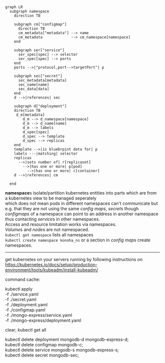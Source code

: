 ```mermaid
graph LR
  subgraph namespace
    direction TB

    subgraph cm["configmap"]
      direction TB
      cm_metadata["metadata"] --> name
      cm_metadata             --> cm_namespace[namespace]
    end
  
    subgraph ser["service"]
      ser_spec[spec] --> selector
      ser_spec[spec] --> ports
    end
    ports -->|"protocol,port-->targetPort"| p
  
    subgraph sec["secret"]
      sec_metadata[metadata]
      sec_name[name]
      sec_data[data]
    end
    d -->|references| sec

    subgraph d["deployment"]
    direction TB
     d_m[metadata]
        d_m --> d_namespace[namespace]
        d_m --> d_name[name]
        d_m --> labels
        d_spec[spec]
        d_spec --> template
        d_spec --> replicas
    end
    template -->|is bluebrpint data for| p
    labels ---|matching| selector
    replicas
      -->|sets number of| r[replicaset]
        -->|has one or more| p[pod]
          -->|has one or more| c[container]
    d -->|references| cm

  end
``` 

**namespace**s isolate/partition kubernetes entities into parts which are from a kubernetes view to be managed seperately  
which does not mean pods in different namespaces can't communicate but   
e.g. that they are not using the same *config map*s, *secret*s though  
*configmap*s of a namespace can point to an address in another namespace thus contacting *service*s in other namespaces.  
Access and resource limitation works via namespaces.  
*Volume*s and *node*s are not namespaced.  
`kubectl get namespace` lists all namespaces  
`kubectl create namespace konoha_ns` or a section in *config map*s create namespaces. 




---

get kubernetes on your servers running by following instructions on https://kubernetes.io/docs/setup/production-environment/tools/kubeadm/install-kubeadm/


command cache:

kubectl apply \
   -f ./service.yaml \
   -f ./secret.yaml \
   -f ./deployment.yaml \
   -f ./configmap.yaml \
   -f ./mongo-express/service.yaml \
   -f ./mongo-express/deployment.yaml

clear; kubectl get all

kubectl delete deployment mongodb-d mongodb-express-d; \
kubectl delete configmap mongodb-c; \
kubectl delete service mongodb-s mongodb-express-s; \
kubectl delete secret mongodb-sec;
